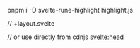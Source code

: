 pnpm i -D svelte-rune-highlight highlight.js

// +layout.svelte
<script lang="ts">
  // select your faviroite scheme from https://highlightjs.org/demo
  import 'highlight.js/styles/github-dark.css';
</script>

// or use directly from cdnjs
<svelte:head>
  <link rel="stylesheet" href="https://cdnjs.cloudflare.com/ajax/libs/highlight.js/11.11.1/styles/github-dark.min.css" />
</svelte:head>
